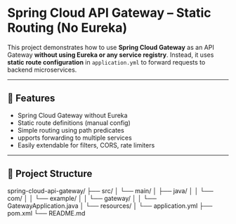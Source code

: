 # Spring Cloud API Gateway – Static Routing (No Eureka)

This project demonstrates how to use **Spring Cloud Gateway** as an API Gateway **without using Eureka or any service registry**. Instead, it uses **static route configuration** in `application.yml` to forward requests to backend microservices.

---

## 🔧 Features

- Spring Cloud Gateway without Eureka
- Static route definitions (manual config)
- Simple routing using path predicates
- upports forwarding to multiple services
- Easily extendable for filters, CORS, rate limiters

---

## 📁 Project Structure
spring-cloud-api-gateway/
├── src/
│ └── main/
│ ├── java/
│ │ └── com/
│ │ └── example/
│ │ └── gateway/
│ │ └── GatewayApplication.java
│ └── resources/
│ └── application.yml
├── pom.xml
└── README.md

